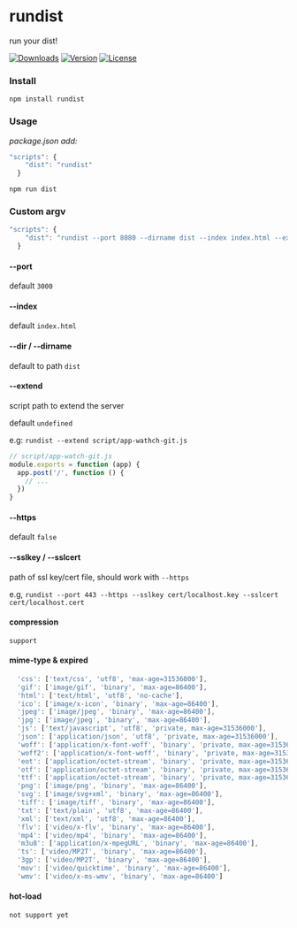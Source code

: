 # rundist
run your dist!

<a href="https://npmcharts.com/compare/rundist?minimal=true"><img src="https://img.shields.io/npm/dm/rundist.svg" alt="Downloads"></a>
<a href="https://www.npmjs.com/package/rundist"><img src="https://img.shields.io/npm/v/rundist.svg" alt="Version"></a>
<a href="https://www.npmjs.com/package/rundist"><img src="https://img.shields.io/npm/l/rundist.svg" alt="License"></a>

### Install

```
npm install rundist
```

### Usage

*package.json add:*

```js
"scripts": {
    "dist": "rundist"
  }
```

```
npm run dist
```

### Custom argv

```js
"scripts": {
    "dist": "rundist --port 8080 --dirname dist --index index.html --extend script/app-watch-git.js"
  }
```

#### --port

default `3000`

#### --index

default `index.html`

#### --dir / --dirname

default to path `dist`

#### --extend

script path to extend the server

default `undefined`

e.g: `rundist --extend script/app-wathch-git.js`

```JavaScript
// script/app-watch-git.js
module.exports = function (app) {
  app.post('/', function () {
    // ...
  })
}
```

#### --https

default `false`

#### --sslkey / --sslcert

path of ssl key/cert file, should work with `--https`

e.g, `rundist --port 443 --https --sslkey cert/localhost.key --sslcert cert/localhost.cert`

#### compression

`support`

#### mime-type & expired

```JavaScript
  'css': ['text/css', 'utf8', 'max-age=31536000'],
  'gif': ['image/gif', 'binary', 'max-age=86400'],
  'html': ['text/html', 'utf8', 'no-cache'],
  'ico': ['image/x-icon', 'binary', 'max-age=86400'],
  'jpeg': ['image/jpeg', 'binary', 'max-age=86400'],
  'jpg': ['image/jpeg', 'binary', 'max-age=86400'],
  'js': ['text/javascript', 'utf8', 'private, max-age=31536000'],
  'json': ['application/json', 'utf8', 'private, max-age=31536000'],
  'woff': ['application/x-font-woff', 'binary', 'private, max-age=31536000'],
  'woff2': ['application/x-font-woff', 'binary', 'private, max-age=31536000'],
  'eot': ['application/octet-stream', 'binary', 'private, max-age=31536000'],
  'otf': ['application/octet-stream', 'binary', 'private, max-age=31536000'],
  'ttf': ['application/octet-stream', 'binary', 'private, max-age=31536000'],
  'png': ['image/png', 'binary', 'max-age=86400'],
  'svg': ['image/svg+xml', 'binary', 'max-age=86400'],
  'tiff': ['image/tiff', 'binary', 'max-age=86400'],
  'txt': ['text/plain', 'utf8', 'max-age=86400'],
  'xml': ['text/xml', 'utf8', 'max-age=86400'],
  'flv': ['video/x-flv', 'binary', 'max-age=86400'],
  'mp4': ['video/mp4', 'binary', 'max-age=86400'],
  'm3u8': ['application/x-mpegURL', 'binary', 'max-age=86400'],
  'ts': ['video/MP2T', 'binary', 'max-age=86400'],
  '3gp': ['video/MP2T', 'binary', 'max-age=86400'],
  'mov': ['video/quicktime', 'binary', 'max-age=86400'],
  'wmv': ['video/x-ms-wmv', 'binary', 'max-age=86400']
```
#### hot-load

`not support yet`
